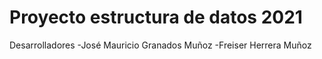 # Proyecto estructura de datos 2021
Desarrolladores
-José Mauricio Granados Muñoz
-Freiser Herrera Muñoz
